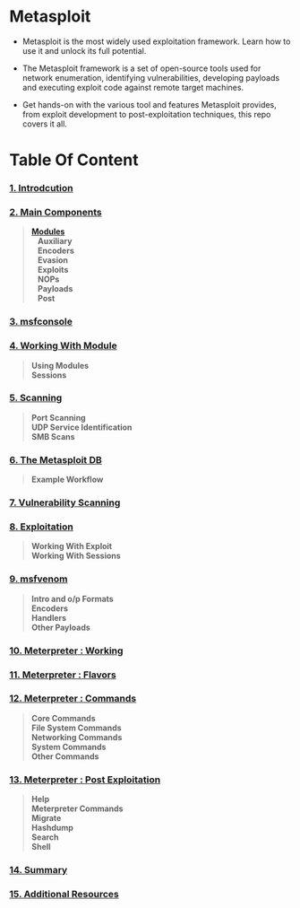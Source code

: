 # Metasploit

- Metasploit is the most widely used exploitation framework. Learn how to use it and unlock its full potential.

- The Metasploit framework is a set of open-source tools used for network enumeration, identifying vulnerabilities, developing payloads and executing exploit code against remote target machines. 

- Get hands-on with the various tool and features Metasploit provides, from exploit development to post-exploitation techniques, this repo covers it all.

# Table Of Content

### [1. Introdcution](https://github.com/ShubhamJagtap2000/Metasploit/tree/main/01%20-%20Introduction)
### [2. Main Components](https://github.com/ShubhamJagtap2000/Metasploit/tree/main/02%20-%20Main%20Components)
   > **[Modules](https://github.com/ShubhamJagtap2000/Metasploit/tree/main/02%20-%20Main%20Components/Modules)** <br>
    &ensp; **Auxiliary** <br>
    &ensp; **Encoders** <br>
    &ensp; **Evasion** <br>
    &ensp; **Exploits** <br>
    &ensp; **NOPs** <br>
    &ensp; **Payloads** <br>
    &ensp; **Post** <br>
### [3. msfconsole](https://github.com/ShubhamJagtap2000/Metasploit/tree/main/03%20-%20msfconsole)
### [4. Working With Module](https://github.com/ShubhamJagtap2000/Metasploit/tree/main/04%20-%20Working%20With%20Modules)
  > **Using Modules** <br>
  > **Sessions** <br>
### [5. Scanning](https://github.com/ShubhamJagtap2000/Metasploit/tree/main/05%20-%20Scanning)
  > **Port Scanning** <br>
  > **UDP Service Identification** <br>
  > **SMB Scans** <br>
### [6. The Metasploit DB](https://github.com/ShubhamJagtap2000/Metasploit/tree/main/06%20-%20The%20Metasploit%20DB)
  > **Example Workflow** <br>
### [7. Vulnerability Scanning](https://github.com/ShubhamJagtap2000/Metasploit/tree/main/07%20-%20Vulnerability%20Scanning)
### [8. Exploitation](https://github.com/ShubhamJagtap2000/Metasploit/tree/main/08%20-%20Exploitation)
  > **Working With Exploit** <br>
  > **Working With Sessions** <br>
### [9. msfvenom](https://github.com/ShubhamJagtap2000/Metasploit/tree/main/08%20-%20Exploitation/02%20-%20Working%20With%20Sessions)
  > **Intro and o/p Formats** <br>
  > **Encoders** <br>
  > **Handlers** <br>
  > **Other Payloads** <br>
### [10. Meterpreter : Working](https://github.com/ShubhamJagtap2000/Metasploit/tree/main/10%20-%20Meterpreter%20Working)
### [11. Meterpreter : Flavors](https://github.com/ShubhamJagtap2000/Metasploit/tree/main/11%20-%20Meterpreter%20Flavors)
### [12. Meterpreter : Commands](https://github.com/ShubhamJagtap2000/Metasploit/tree/main/12%20-%20Meterpreter%20Commands)
  > **Core Commands** <br>
  > **File System Commands** <br>
  > **Networking Commands** <br>
  > **System Commands** <br> 
  > **Other Commands** <br>
### [13. Meterpreter : Post Exploitation](https://github.com/ShubhamJagtap2000/Metasploit/tree/main/13%20-%20Meterpreter%20Post%20Exploitation)
  > **Help** <br>
  > **Meterpreter Commands** <br>
  > **Migrate** <br>
  > **Hashdump** <br>
  > **Search** <br>
  > **Shell** <br>
### [14. Summary]()
### [15. Additional Resources]()


















